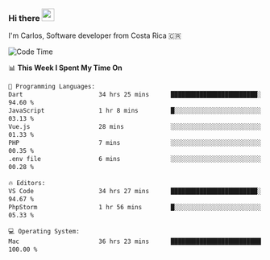 ### Hi there <img src="https://media.giphy.com/media/hvRJCLFzcasrR4ia7z/giphy.gif" width="25px" height="25px">

I'm Carlos, Software developer from Costa Rica 🇨🇷

[//]: # (<a href="https://app.daily.dev/carum98"><img src="https://github.com/carum98/carum98/blob/main/devcard.svg" width="400" alt="Carlos Umaña Acevedo's Dev Card"/></a>)


<!--START_SECTION:waka-->
![Code Time](http://img.shields.io/badge/Code%20Time-11%2C597%20hrs%2037%20mins-blue)

📊 **This Week I Spent My Time On** 

```text
💬 Programming Languages: 
Dart                     34 hrs 25 mins      ████████████████████████░   94.60 % 
JavaScript               1 hr 8 mins         █░░░░░░░░░░░░░░░░░░░░░░░░   03.13 % 
Vue.js                   28 mins             ░░░░░░░░░░░░░░░░░░░░░░░░░   01.33 % 
PHP                      7 mins              ░░░░░░░░░░░░░░░░░░░░░░░░░   00.35 % 
.env file                6 mins              ░░░░░░░░░░░░░░░░░░░░░░░░░   00.28 % 

🔥 Editors: 
VS Code                  34 hrs 27 mins      ████████████████████████░   94.67 % 
PhpStorm                 1 hr 56 mins        █░░░░░░░░░░░░░░░░░░░░░░░░   05.33 % 

💻 Operating System: 
Mac                      36 hrs 23 mins      █████████████████████████   100.00 % 
```


<!--END_SECTION:waka-->
